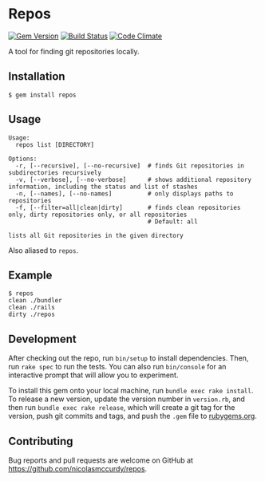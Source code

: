 # Repos
[![Gem Version](https://badge.fury.io/rb/repos.svg)](http://badge.fury.io/rb/repos)
[![Build Status](https://travis-ci.org/nicolasmccurdy/repos.svg?branch=master)](https://travis-ci.org/nicolasmccurdy/repos)
[![Code Climate](https://codeclimate.com/github/nicolasmccurdy/findrepos.png)](https://codeclimate.com/github/nicolasmccurdy/findrepos)

A tool for finding git repositories locally.

## Installation
    $ gem install repos

## Usage
    Usage:
      repos list [DIRECTORY]
    
    Options:
      -r, [--recursive], [--no-recursive]  # finds Git repositories in subdirectories recursively
      -v, [--verbose], [--no-verbose]      # shows additional repository information, including the status and list of stashes
      -n, [--names], [--no-names]          # only displays paths to repositories
      -f, [--filter=all|clean|dirty]       # finds clean repositories only, dirty repositories only, or all repositories
                                           # Default: all
    
    lists all Git repositories in the given directory
Also aliased to `repos`.
      
## Example
    $ repos
    clean ./bundler
    clean ./rails
    dirty ./repos

## Development
After checking out the repo, run `bin/setup` to install dependencies. Then, run `rake spec` to run the tests. You can also run `bin/console` for an interactive prompt that will allow you to experiment.

To install this gem onto your local machine, run `bundle exec rake install`. To release a new version, update the version number in `version.rb`, and then run `bundle exec rake release`, which will create a git tag for the version, push git commits and tags, and push the `.gem` file to [rubygems.org](https://rubygems.org).

## Contributing
Bug reports and pull requests are welcome on GitHub at https://github.com/nicolasmccurdy/repos.
